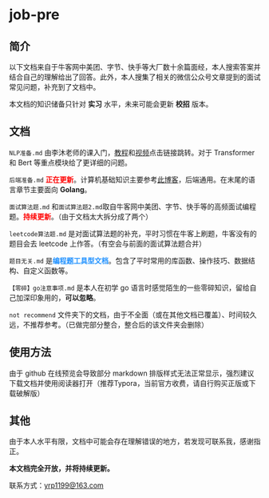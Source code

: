 # job-pre

## 简介

以下文档来自于牛客网中美团、字节、快手等大厂数十余篇面经，本人搜索答案并结合自己的理解给出了回答。此外，本人搜集了相关的微信公众号文章提到的面试常见问题，补充到了文档中。



本文档的知识储备只针对 **实习** 水平，未来可能会更新 **校招** 版本。



## 文档

`NLP准备.md` 由李沐老师的课入门，[教程](https://zh-v2.d2l.ai/chapter_preface/index.html)和[视频](https://space.bilibili.com/1567748478?spm_id_from=333.337.0.0)点击链接跳转。对于 Transformer 和 Bert 等重点模块给了更详细的问题。

`后端准备.md` <font color=red>**正在更新**</font>。计算机基础知识主要参考[此博客](https://www.xiaolincoding.com/)，后端通用。在末尾的语言章节主要面向 **Golang**。

`面试算法题.md` 和`面试算法题2.md`取自牛客网中美团、字节、快手等的高频面试编程题。<font color=red>**持续更新**</font>。（由于文档太大拆分成了两个）

`leetcode算法题.md` 是对面试算法题的补充，平时习惯在牛客上刷题，牛客没有的题目会去 leetcode 上作答。（有空会与前面的面试算法题合并）

`题目无关.md` 是<font color=dodgerblue>**编程题工具型文档**</font>。包含了平时常用的库函数、操作技巧、数据结构、自定义函数等。

`【零碎】go注意事项.md` 是本人在初学 go 语言时感觉陌生的一些零碎知识，留给自己加深印象用的，**可以忽略**。

`not recommend` 文件夹下的文档，由于不全面（或在其他文档已覆盖）、时间较久远，不推荐参考。（已做完部分整合，整合后的该文件夹会删除）



## 使用方法

由于 github 在线预览会导致部分 markdown 排版样式无法正常显示，强烈建议下载文档并使用阅读器打开（推荐Typora，当前官方收费，请自行购买正版或下载破解版）



## 其他

由于本人水平有限，文档中可能会存在理解错误的地方，若发现可联系我，感谢指正。

**本文档完全开放，并将持续更新。**

联系方式：yrp1199@163.com
